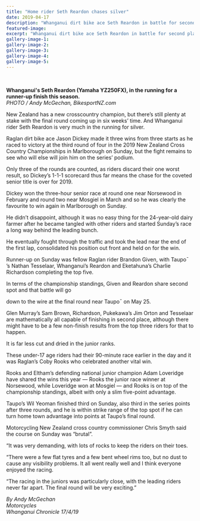 ```yaml
---
title: "Home rider Seth Reardon chases silver"
date: 2019-04-17
description: "Whanganui dirt bike ace Seth Reardon in battle for second place in NZ championships..."
featured-image: 
excerpt: "Whanganui dirt bike ace Seth Reardon in battle for second place in NZ championships."
gallery-image-1: 
gallery-image-2: 
gallery-image-3: 
gallery-image-4: 
gallery-image-5: 
---
```


<p><strong data-bind="text: imageTitle"><img src="https://i.prcdn.co/img?regionKey=sLtComtQaO5aB4RHJsjsPQ%3d%3d" alt="" /></strong></p>
<p><strong data-bind="text: imageTitle"><br />Whanganui's Seth Reardon (Yamaha YZ250FX), in the running for a runner-up finish this season.<br /></strong><em>PHOTO / Andy McGechan, BikesportNZ.com</em></p>
<p data-bind="text: $data">New Zealand has a new crosscountry champion, but there&rsquo;s still plenty at stake with the final round coming up in six weeks&rsquo; time. And Whanganui rider Seth Reardon is very much in the running for silver.</p>
<p data-bind="text: $data">Raglan dirt bike ace Jason Dickey made it three wins from three starts as he raced to victory at the third round of four in the 2019 New Zealand Cross Country Championships in Marlborough on Sunday, but the fight remains to see who will else will join him on the series&rsquo; podium.</p>
<p data-bind="text: $data">Only three of the rounds are counted, as riders discard their one worst result, so Dickey&rsquo;s 1-1-1 scorecard thus far means the chase for the coveted senior title is over for 2019.</p>
<p data-bind="text: $data">Dickey won the three-hour senior race at round one near Norsewood in February and round two near Mosgiel in March and so he was clearly the favourite to win again in Marlborough on Sunday.</p>
<p data-bind="text: $data">He didn&rsquo;t disappoint, although it was no easy thing for the 24-year-old dairy farmer after he became tangled with other riders and started Sunday&rsquo;s race a long way behind the leading bunch.</p>
<p data-bind="text: $data">He eventually fought through the traffic and took the lead near the end of the first lap, consolidated his position out front and held on for the win.</p>
<p data-bind="text: $data">Runner-up on Sunday was fellow Raglan rider Brandon Given, with Taupo&macr; &rsquo;s Nathan Tesselaar, Whanganui&rsquo;s Reardon and Eketahuna&rsquo;s Charlie Richardson completing the top five.</p>
<p data-bind="text: $data">In terms of the championship standings, Given and Reardon share second spot and that battle will go</p>
<p data-bind="text: $data">down to the wire at the final round near Taupo&macr; on May 25.</p>
<p data-bind="text: $data">Glen Murray&rsquo;s Sam Brown, Richardson, Pukekawa&rsquo;s Jim Orton and Tesselaar are mathematically all capable of finishing in second place, although there might have to be a few non-finish results from the top three riders for that to happen.</p>
<p data-bind="text: $data">It is far less cut and dried in the junior ranks.</p>
<p data-bind="text: $data">These under-17 age riders had their 90-minute race earlier in the day and it was Raglan&rsquo;s Coby Rooks who celebrated another vital win.</p>
<p data-bind="text: $data">Rooks and Eltham&rsquo;s defending national junior champion Adam Loveridge have shared the wins this year &mdash; Rooks the junior race winner at Norsewood, while Loveridge won at Mosgiel &mdash; and Rooks is on top of the championship standings, albeit with only a slim five-point advantage.</p>
<p data-bind="text: $data">Taupo&rsquo;s Wil Yeoman finished third on Sunday, also third in the series points after three rounds, and he is within strike range of the top spot if he can turn home town advantage into points at Taupo&rsquo;s final round.</p>
<p data-bind="text: $data">Motorcycling New Zealand cross country commissioner Chris Smyth said the course on Sunday was &ldquo;brutal&rdquo;.</p>
<p data-bind="text: $data">&ldquo;It was very demanding, with lots of rocks to keep the riders on their toes.</p>
<p data-bind="text: $data">&ldquo;There were a few flat tyres and a few bent wheel rims too, but no dust to cause any visibility problems. It all went really well and I think everyone enjoyed the racing.</p>
<p data-bind="text: $data">&ldquo;The racing in the juniors was particularly close, with the leading riders never far apart. The final round will be very exciting.&rdquo;</p>
<p data-bind="text: $data"><em>By Andy McGechan</em><br /><em>Motorcycles</em><br /><em>Whanganui Chronicle 17/4/19</em></p>


